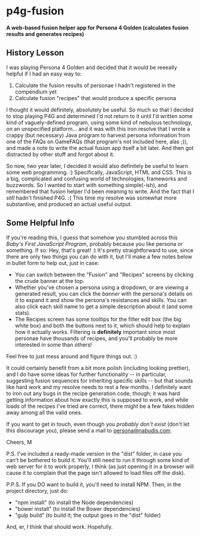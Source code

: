 # p4g-fusion

**A web-based fusion helper app for Persona 4 Golden (calculates fusion results and generates recipes)**

## History Lesson

I was playing Persona 4 Golden and decided that it would be reeeally helpful if I had an easy way to:

1. Calculate the fusion results of personae I hadn't registered in the compendium yet
2. Calculate fusion "recipes" that would produce a specific persona

I thought it would definitely, absolutely be useful. So much so that I decided to stop playing P4G and determined I'd not return to it until I'd written some kind of vaguely-defined program, using some kind of nebulous technology, on an unspecified platform... and it was with this iron resolve that I wrote a crappy (but necessary) Java program to harvest persona information from one of the FAQs on GameFAQs (that program's not included here, alas ;)), and made a note to write the actual fusion app itself a bit later. And then got distracted by other stuff and forgot about it.

So now, two year later, I decided it would also definitely be useful to learn some web programming. :) Specifically, JavaScript, HTML and CSS. This is a big, complicated and confusing world of technologies, frameworks and buzzwords. So I wanted to start with something simple(-ish), and remembered that fusion helper I'd been meaning to write. And the fact that I *still* hadn't finished P4G. :( This time my resolve was somewhat more substantive, and produced an actual useful output.

## Some Helpful Info

If you're reading this, I guess that somehow you stumbled across this *Baby's First JavaScript Program*, probably because you like persona or something. If so: Hey, that's great! :) It's pretty straightforward to use, since there are only two things you can do with it, but I'll make a few notes below in bullet form to help out, just in case:

- You can switch between the "Fusion" and "Recipes" screens by clicking the crude banner at the top.
- Whether you've chosen a persona using a dropdown, or are viewing a generated result, you can click the *banner* with the persona's details on it to expand it and show the persona's resistances and skills. You can also click each skill name to get a simple description about it (and some stats).
- The Recipes screen has some tooltips for the filter edit box (the big white box) and both the buttons next to it, which should help to explain how it actually works. Filtering is **definitely** important since most personae have thousands of recipes, and you'll probably be more interested in some than others!

Feel free to just mess around and figure things out. :)

It could certainly benefit from a bit more polish (including looking prettier), and I do have some ideas for further functionality -- in particular, suggesting fusion sequences for inheriting specific skills -- but that sounds like hard work and my resolve needs to rest a few months. I definitely want to iron out any bugs in the recipe generation code, though; it was hard getting information about how exactly this is supposed to work, and while loads of the recipes I've tried are correct, there might be a few fakes hidden away among all the valid ones.

If you want to get in touch, even though you *probably don't exist* (don't let this discourage you), please send a mail to persona@nabudis.com.

Cheers,
M


P.S. I've included a ready-made version in the "dist" folder, in case you can't be bothered to build it. You'll still need to run it through some kind of web server for it to work properly, I think (as just opening it in a browser will cause it to complain that the page isn't allowed to load files off the disk).

P.P.S. If you DO want to build it, you'll need to install NPM. Then, in the project directory, just do:
- "npm install" (to install the Node dependencies)
- "bower install" (to install the Bower dependencies)
- "gulp build" (to build it; the output goes in the "dist" folder)

And, er, I think that should work. Hopefully.
